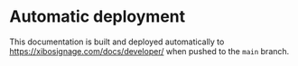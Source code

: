 # Automatic deployment
This documentation is built and deployed automatically to https://xibosignage.com/docs/developer/ when pushed to
the `main` branch.
